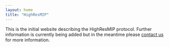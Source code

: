 ```yaml
---
layout: home
title: "HighResMIP"
---
```


This is the initial website describing the HighResMIP protocol. Further information is currently being added but in the meantime please [contact us](/contact/) for more information.

